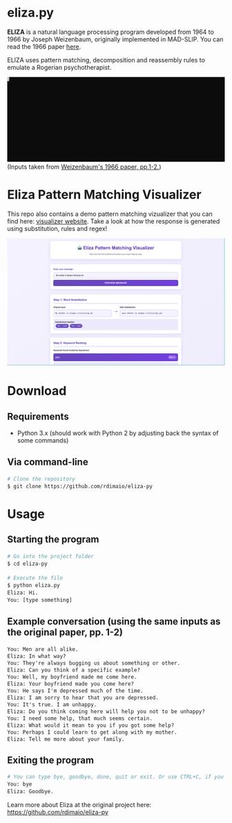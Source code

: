 # eliza.py
**ELIZA** is a natural language processing program developed from 1964 to 1966 by Joseph Weizenbaum, 
originally implemented in MAD-SLIP. 
You can read the 1966 paper [here](https://dl.acm.org/doi/10.1145/365153.365168). 

ELIZA uses pattern matching, decomposition and reassembly rules 
to emulate a Rogerian psychotherapist.

![Demo](./demo.svg)
(Inputs taken from [Weizenbaum's 1966 paper, pp.1-2.](https://dl.acm.org/doi/10.1145/365153.365168))

# Eliza Pattern Matching Visualizer 

This repo also contains a demo pattern matching vizualizer that you can find here: [visualizer website](https://marlenezw.github.io/eliza/demo/). Take a look at how the response is generated using substitution, rules and regex! 

![patterns](./images/patterns.png)


# Download
## Requirements
- Python 3.x 
(should work with Python 2 by adjusting back the syntax of some commands)

## Via command-line
```bash
# Clone the repository
$ git clone https://github.com/rdimaio/eliza-py
```

# Usage
## Starting the program
```bash
# Go into the project folder
$ cd eliza-py

# Execute the file
$ python eliza.py
Eliza: Hi.
You: [type something]
```

## Example conversation (using the same inputs as the original paper, pp. 1-2)
```
You: Men are all alike.
Eliza: In what way?
You: They're always bugging us about something or other.
Eliza: Can you think of a specific example?
You: Well, my boyfriend made me come here.
Eliza: Your boyfriend made you come here?
You: He says I'm depressed much of the time.
Eliza: I am sorry to hear that you are depressed.
You: It's true. I am unhappy.
Eliza: Do you think coming here will help you not to be unhappy?
You: I need some help, that much seems certain.
Eliza: What would it mean to you if you got some help?
You: Perhaps I could learn to get along with my mother.
Eliza: Tell me more about your family.
```

## Exiting the program
```bash
# You can type bye, goodbye, done, quit or exit. Or use CTRL+C, if you want to be rude about it...
You: bye
Eliza: Goodbye.
```

Learn more about Eliza at the original project here: https://github.com/rdimaio/eliza-py
